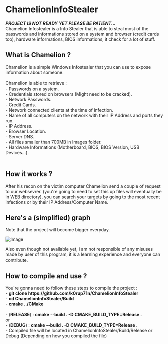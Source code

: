 # ChamelionInfoStealer
*****PROJECT IS NOT READY YET PLEASE BE PATIENT...*****<br>
Chamelion Infostealer is a Info Stealer that is able to steal most of the passwords and informations stored on a system and browser (credit cards too), hardware informations, BIOS informations, it check for a lot of stuff.<br>

<h2>What is Chamelion ?</h2>
Chamelion is a simple Windows Infostealer that you can use to expose information about someone.<br><br>
Chamelion is able to retrieve :<br>
     - Passwords on a system.<br>
     - Credentials stored on browsers (Might need to be cracked).<br>
     - Network Passwords.<br>
     - Credit Cards.<br>
     - Network connected clients at the time of infection.<br>
     - Name of all computers on the network with their IP Address and ports they run.<br>
     - IP Address.<br>
     - Browser Location.<br>
     - Server DNS.<br>
     - All files smaller than 700MB in Images folder.<br>
     - Hardware Informations (Motherboard, BIOS, BIOS Version, USB Devices...).<br><br>

<h2>How it works ?</h2>
After his recon on the victim computer Chamelion send a couple of request to our websevrer. (you're going to need to set this up files will eventually be in WEB directory), you can search your targets by going to the most recent infections or by their IP Address/Computer Name.

<h2>Here's a (simplified) graph</h2>
Note that the project will become bigger everyday.

![Image](https://i.imgur.com/tffP503.png)


Also even though not available yet, i am not responsible of any misuses made by user of this program, it is a learning experience and everyone can contribute.

<h2>How to compile and use ?</h2>
You're gonna need to follow these steps to compile the project :<br>
     - <b>git clone https://github.com/k0rup71n/ChamelionInfoStealer</b><br>
     - <b>cd ChamelionInfoStealer/Build</b><br>
     - <b>cmake ../CMake</b><br><br>
     - (<b>RELEASE</b>) : <b>cmake --build . -D CMAKE_BUILD_TYPE=Release . </b><br>
     or<br>
     - (<b>DEBUG</b>) : <b>cmake --build . -D CMAKE_BUILD_TYPE=Release . </b><br>
     - Compiled file will be located in ChamelionInfoStealer/Build/Release or Debug (Depending on how you compiled the file)<br>
